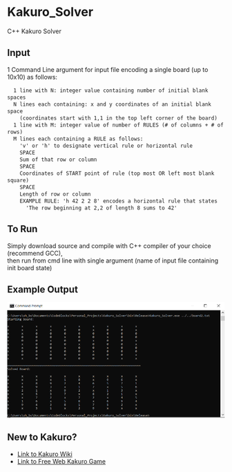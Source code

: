 # Kakuro_Solver
C++ Kakuro Solver

## Input
1 Command Line argument for input file encoding a single board (up to 10x10) as follows: 
``` 
  1 line with N: integer value containing number of initial blank spaces  
  N lines each containing: x and y coordinates of an initial blank space  
    (coordinates start with 1,1 in the top left corner of the board)  
  1 line with M: integer value of number of RULES (# of columns + # of rows)  
  M lines each containing a RULE as follows:  
    'v' or 'h' to designate vertical rule or horizontal rule    
    SPACE  
    Sum of that row or column  
    SPACE   
    Coordinates of START point of rule (top most OR left most blank square)   
    SPACE   
    Length of row or column   
    EXAMPLE RULE: 'h 42 2 2 8' encodes a horizontal rule that states   
      'The row beginning at 2,2 of length 8 sums to 42'   
```
## To Run
Simply download source and compile with C++ compiler of your choice (recommend GCC),  
then run from cmd line with single argument (name of input file containing init board state)

## Example Output
![Output](https://github.com/One2Remember/Kakuro_Solver/blob/master/Example_Output.PNG)

## New to Kakuro?
* [Link to Kakuro Wiki](https://en.wikipedia.org/wiki/Kakuro)
* [Link to Free Web Kakuro Game](https://www.kakuroconquest.com/)
